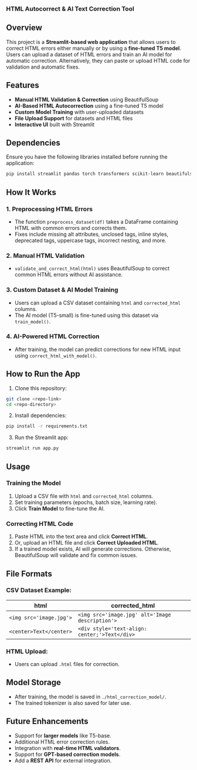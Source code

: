 ### HTML Autocorrect & AI Text Correction Tool

## Overview
This project is a **Streamlit-based web application** that allows users to correct HTML errors either manually or by using a **fine-tuned T5 model**. Users can upload a dataset of HTML errors and train an AI model for automatic correction. Alternatively, they can paste or upload HTML code for validation and automatic fixes.

## Features
- **Manual HTML Validation & Correction** using BeautifulSoup
- **AI-Based HTML Autocorrection** using a fine-tuned T5 model
- **Custom Model Training** with user-uploaded datasets
- **File Upload Support** for datasets and HTML files
- **Interactive UI** built with Streamlit

## Dependencies
Ensure you have the following libraries installed before running the application:

```bash
pip install streamlit pandas torch transformers scikit-learn beautifulsoup4
```

## How It Works
### 1. **Preprocessing HTML Errors**
- The function `preprocess_dataset(df)` takes a DataFrame containing HTML with common errors and corrects them.
- Fixes include missing alt attributes, unclosed tags, inline styles, deprecated tags, uppercase tags, incorrect nesting, and more.

### 2. **Manual HTML Validation**
- `validate_and_correct_html(html)` uses BeautifulSoup to correct common HTML errors without AI assistance.

### 3. **Custom Dataset & AI Model Training**
- Users can upload a CSV dataset containing `html` and `corrected_html` columns.
- The AI model (T5-small) is fine-tuned using this dataset via `train_model()`.

### 4. **AI-Powered HTML Correction**
- After training, the model can predict corrections for new HTML input using `correct_html_with_model()`.

## How to Run the App
1. Clone this repository:
```bash
git clone <repo-link>
cd <repo-directory>
```
2. Install dependencies:
```bash
pip install -r requirements.txt
```
3. Run the Streamlit app:
```bash
streamlit run app.py
```

## Usage
### **Training the Model**
1. Upload a CSV file with `html` and `corrected_html` columns.
2. Set training parameters (epochs, batch size, learning rate).
3. Click **Train Model** to fine-tune the AI.

### **Correcting HTML Code**
1. Paste HTML into the text area and click **Correct HTML**.
2. Or, upload an HTML file and click **Correct Uploaded HTML**.
3. If a trained model exists, AI will generate corrections. Otherwise, BeautifulSoup will validate and fix common issues.

## File Formats
### CSV Dataset Example:
| html | corrected_html |
|------|--------------|
| `<img src='image.jpg'>` | `<img src='image.jpg' alt='Image description'>` |
| `<center>Text</center>` | `<div style='text-align: center;'>Text</div>` |

### HTML Upload:
- Users can upload `.html` files for correction.

## Model Storage
- After training, the model is saved in `./html_correction_model/`.
- The trained tokenizer is also saved for later use.

## Future Enhancements
- Support for **larger models** like T5-base.
- Additional HTML error correction rules.
- Integration with **real-time HTML validators**.
- Support for **GPT-based correction models**.
- Add a **REST API** for external integration.


